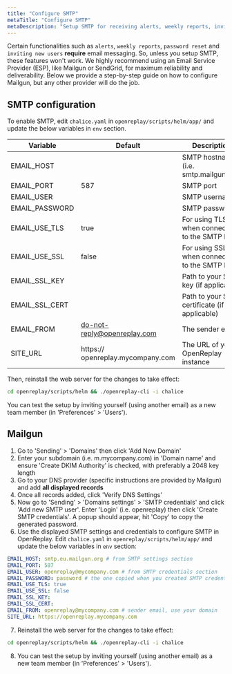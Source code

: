```yaml
---
title: "Configure SMTP"
metaTitle: "Configure SMTP"
metaDescription: "Setup SMTP for receiving alerts, weekly reports, inviting new users to OpenReplay and resetting passwords."
---
```


Certain functionalities such as `alerts`, `weekly reports`, `password reset` and `inviting new users` **require** email messaging. So, unless you setup SMTP, these features won't work. We highly recommend using an Email Service Provider (ESP), like Mailgun or SendGrid, for maximum reliability and deliverability. Below we provide a step-by-step guide on how to configure Mailgun, but any other provider will do the job.

## SMTP configuration

To enable SMTP, edit `chalice.yaml` in `openreplay/scripts/helm/app/` and update the below variables in `env` section.

| Variable | Default | Description |
|----------|-------------|-------------|
| EMAIL_HOST |  | SMTP hostname (i.e. smtp.mailgun.org) |
| EMAIL_PORT | 587 | SMTP port |
| EMAIL_USER |  | SMTP username|
| EMAIL_PASSWORD |  | SMTP password |
| EMAIL_USE_TLS | true | For using TLS when connecting to the SMTP host |
| EMAIL_USE_SSL | false | For using SSL when connecting to the SMTP host |
| EMAIL_SSL_KEY |  | Path to your SSL key (if applicable) |
| EMAIL_SSL_CERT |  | Path to your SSL certificate (if applicable) |
| EMAIL_FROM | do-not-reply@openreplay.com | The sender email |
| SITE_URL | https:// openreplay.mycompany.com | The URL of your OpenReplay instance |

Then, reinstall the web server for the changes to take effect:

```bash
cd openreplay/scripts/helm && ./openreplay-cli -i chalice
```

You can test the setup by inviting yourself (using another email) as a new team member (in 'Preferences' > 'Users').

## Mailgun

1. Go to 'Sending' > 'Domains' then click 'Add New Domain'
2. Enter your subdomain (i.e. m.mycompany.com) in 'Domain name' and ensure 'Create DKIM Authority' is checked, with preferably a 2048 key length
3. Go to your DNS provider (specific instructions are provided by Mailgun) and add **all displayed records**
4. Once all records added, click 'Verify DNS Settings'
5. Now go to 'Sending' > 'Domains settings' > 'SMTP credentials' and click 'Add new SMTP user'. Enter 'Login' (i.e. openreplay) then click 'Create SMTP credentials'. A popup should appear, hit 'Copy' to copy the generated password.
6. Use the displayed SMTP settings and credentials to configure SMTP in OpenReplay. Edit `chalice.yaml` in `openreplay/scripts/helm/app/` and update the below variables in `env` section:

```yaml
EMAIL_HOST: smtp.eu.mailgun.org # from SMTP settings section
EMAIL_PORT: 587
EMAIL_USER: openreplay@mycompany.com # from SMTP credentials section
EMAIL_PASSWORD: password # the one copied when you created SMTP credentials
EMAIL_USE_TLS: true
EMAIL_USE_SSL: false
EMAIL_SSL_KEY:
EMAIL_SSL_CERT:
EMAIL_FROM: openreplay@mycompany.com # sender email, use your domain
SITE_URL: https://openreplay.mycompany.com
```

7. Reinstall the web server for the changes to take effect:

```bash
cd openreplay/scripts/helm && ./openreplay-cli -i chalice
```

8. You can test the setup by inviting yourself (using another email) as a new team member (in 'Preferences' > 'Users').
